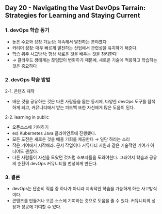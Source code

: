 ## Day 20 - Navigating the Vast DevOps Terrain: Strategies for Learning and Staying Current

### 1. devOps 학습 동기

- 높은 수요와 성장 가능성: 계속해서 발전하는 분야였다
- 커리어 성장: 매우 빠르게 발전하는 산업에서 관련성을 유지하게 해준다.
- 학습 위주 사고방식: 항상 새로운 것을 배우는 것을 장려한다
- → 클라우드 생태계는 끊임없이 변화하기 때문에, 새로운 기술에 적응하고 학습하는 것은 중요하다

### 2. devOps 학습 방법

2-1. 콘텐츠 제작

- 배운 것을 공유하는 것은 다른 사람들을 돕는 동시에, 다양한 devOps 도구를 탐색하게 되고, 커뮤니티에서 받는 피드백 또한 자신에게 많은 도움이 된다.

2-2. learning in public

- 오픈소스에 기여하기
- ex) Kubernetes Java 클라이언트에 진행했다.
- 모든 도전은 새로운 것을 배울 기회를 제공한다 → 일단 하라는 소리
- 작은 기여에서 시작해라. 문서 작업이나 커뮤니티 지원과 같은 기술적인 기여가 아니여도 괜찮다.
- 다른 사람들이 자신을 도왔던 것처럼 초보자들을 도와야한다. 그래야지 학습과 공유의 순환이 devOps 커뮤니티를 번성하게 만든다.

### 3. 결론

- devOps는 단순히 직업 중 하나가 아니라 지속적인 학습을 가능하게 하는 사고방식이다.
- 콘텐츠를 만들거나 오픈 소스에 기여하는 것으로 도움을 줄 수 있다. 커뮤니티의 성장과 성공에 기여할 수 있다.
